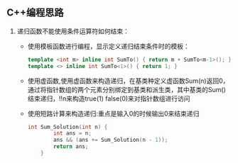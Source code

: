 ## C++编程思路

1. 递归函数不能使用条件运算符如何结束：

   - 使用模板函数进行编程，显示定义递归结束条件时的模板：

     ```c++
     template <int m> inline int SumTo() { return m + SumTo<m-1>(); }  
     template <> inline int SumTo<1>() { return 1; }
     ```

   - 使用虚函数,使用虚函数来构造递归，在基类种定义虚函数Sum(n)返回0，通过将指针数组的两个元素分别绑定到基类和派生类，其中基类的Sum()结束递归，!!n来构造true(1) false(0)来对指针数组进行访问

   - 使用短路计算来构造递归:重点是输入0的时候输出0来结束递归

     ```c++
     int Sum_Solution(int n) {
             int ans = n;
             ans && (ans += Sum_Solution(n - 1));
             return ans;
         }
     ```
